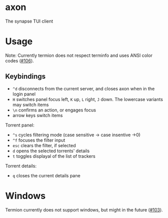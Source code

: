 # axon
The synapse TUI client


# Usage
Note: Currently termion does not respect terminfo and uses ANSI color codes ([#106](https://github.com/ticki/termion/issues/106)).

## Keybindings
- `^d` disconnects from the current server, and closes axon when in the login panel
- `H` switches panel focus left, `K` up, `L` right, `J` down. The lowercase variants may switch items
- `\n` confirms an action, or engages focus
- arrow keys switch items

Torrent panel:
- `^s` cycles filtering mode (case sensitive -> case insentive ->0)
- `^f` focuses the filter input
- `esc` clears the filter, if selected
- `d` opens the selected torrents' details
- `t` toggles displayal of the list of trackers

Torrent details:
- `q` closes the current details pane

# Windows
Termion currently does not support windows, but might in the future ([#103](https://github.com/ticki/termion/issues/103)).
